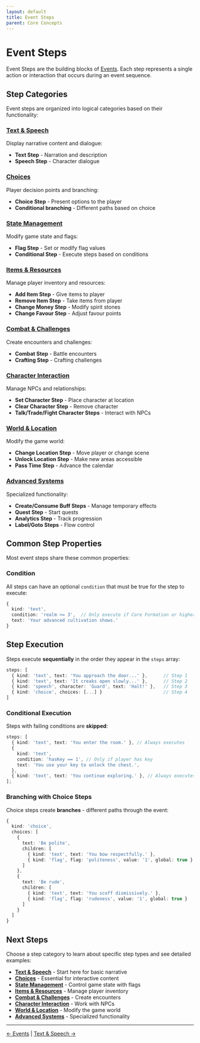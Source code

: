 ```yaml
---
layout: default
title: Event Steps
parent: Core Concepts
---
```


# Event Steps

Event Steps are the building blocks of [Events](/concepts/concepts-events/). Each step represents a single action or interaction that occurs during an event sequence.

## Step Categories

Event steps are organized into logical categories based on their functionality:

### [Text & Speech](/concepts/concepts-event-steps-text-speech/)

Display narrative content and dialogue:

- **Text Step** - Narration and description
- **Speech Step** - Character dialogue

### [Choices](/concepts/concepts-event-steps-choices/)

Player decision points and branching:

- **Choice Step** - Present options to the player
- **Conditional branching** - Different paths based on choice

### [State Management](/concepts/concepts-event-steps-state/)

Modify game state and flags:

- **Flag Step** - Set or modify flag values
- **Conditional Step** - Execute steps based on conditions

### [Items & Resources](/concepts/concepts-event-steps-items/)

Manage player inventory and resources:

- **Add Item Step** - Give items to player
- **Remove Item Step** - Take items from player
- **Change Money Step** - Modify spirit stones
- **Change Favour Step** - Adjust favour points

### [Combat & Challenges](/concepts/concepts-event-steps-combat/)

Create encounters and challenges:

- **Combat Step** - Battle encounters
- **Crafting Step** - Crafting challenges

### [Character Interaction](/concepts/concepts-event-steps-characters/)

Manage NPCs and relationships:

- **Set Character Step** - Place character at location
- **Clear Character Step** - Remove character
- **Talk/Trade/Fight Character Steps** - Interact with NPCs

### [World & Location](/concepts/concepts-event-steps-world/)

Modify the game world:

- **Change Location Step** - Move player or change scene
- **Unlock Location Step** - Make new areas accessible
- **Pass Time Step** - Advance the calendar

### [Advanced Systems](/concepts/concepts-event-steps-advanced/)

Specialized functionality:

- **Create/Consume Buff Steps** - Manage temporary effects
- **Quest Step** - Start quests
- **Analytics Step** - Track progression
- **Label/Goto Steps** - Flow control

## Common Step Properties

Most event steps share these common properties:

### Condition

All steps can have an optional `condition` that must be true for the step to execute:

```typescript
{
  kind: 'text',
  condition: 'realm >= 3',  // Only execute if Core Formation or higher
  text: 'Your advanced cultivation shows.'
}
```

## Step Execution

Steps execute **sequentially** in the order they appear in the `steps` array:

```typescript
steps: [
  { kind: 'text', text: 'You approach the door...' },      // Step 1
  { kind: 'text', text: 'It creaks open slowly...' },      // Step 2
  { kind: 'speech', character: 'Guard', text: 'Halt!' },   // Step 3
  { kind: 'choice', choices: [...] }                       // Step 4
]
```

### Conditional Execution

Steps with failing conditions are **skipped**:

```typescript
steps: [
  { kind: 'text', text: 'You enter the room.' }, // Always executes
  {
    kind: 'text',
    condition: 'hasKey == 1', // Only if player has key
    text: 'You use your key to unlock the chest.',
  },
  { kind: 'text', text: 'You continue exploring.' }, // Always executes
];
```

### Branching with Choice Steps

Choice steps create **branches** - different paths through the event:

```typescript
{
  kind: 'choice',
  choices: [
    {
      text: 'Be polite',
      children: [
        { kind: 'text', text: 'You bow respectfully.' },
        { kind: 'flag', flag: 'politeness', value: '1', global: true }
      ]
    },
    {
      text: 'Be rude',
      children: [
        { kind: 'text', text: 'You scoff dismissively.' },
        { kind: 'flag', flag: 'rudeness', value: '1', global: true }
      ]
    }
  ]
}
```

## Next Steps

Choose a step category to learn about specific step types and see detailed examples:

- **[Text & Speech](/concepts/concepts-event-steps-text-speech/)** - Start here for basic narrative
- **[Choices](/concepts/concepts-event-steps-choices/)** - Essential for interactive content
- **[State Management](/concepts/concepts-event-steps-state/)** - Control game state with flags
- **[Items & Resources](/concepts/concepts-event-steps-items/)** - Manage player inventory
- **[Combat & Challenges](/concepts/concepts-event-steps-combat/)** - Create encounters
- **[Character Interaction](/concepts/concepts-event-steps-characters/)** - Work with NPCs
- **[World & Location](/concepts/concepts-event-steps-world/)** - Modify the game world
- **[Advanced Systems](/concepts/concepts-event-steps-advanced/)** - Specialized functionality

---

[← Events](/concepts/concepts-events/) | [Text & Speech →](/concepts/concepts-event-steps-text-speech/)
